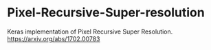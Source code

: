 # Pixel-Recursive-Super-resolution
Keras implementation of Pixel Recursive Super Resolution.
https://arxiv.org/abs/1702.00783
